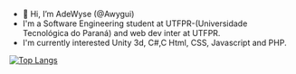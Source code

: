 - 👋 Hi, I’m AdeWyse (@Awygui)
- I'm a Software Engineering student at UTFPR-(Universidade Tecnológica do Paraná) and web dev inter at UTFPR.
- I'm currently interested Unity 3d, C#,C Html, CSS, Javascript and PHP.

[![Top Langs](https://github-readme-stats.vercel.app/api/top-langs/?username=AdeWyse&layout=compact)](https://github.com/anuraghazra/github-readme-stats)

<!---
AdeWyse/AdeWyse is a ✨ special ✨ repository because its `README.md` (this file) appears on your GitHub profile.
You can click the Preview link to take a look at your changes.
--->
